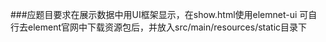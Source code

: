 ###应题目要求在展示数据中用UI框架显示，在show.html使用elemnet-ui
  可自行去element官网中下载资源包后，并放入src/main/resources/static目录下
